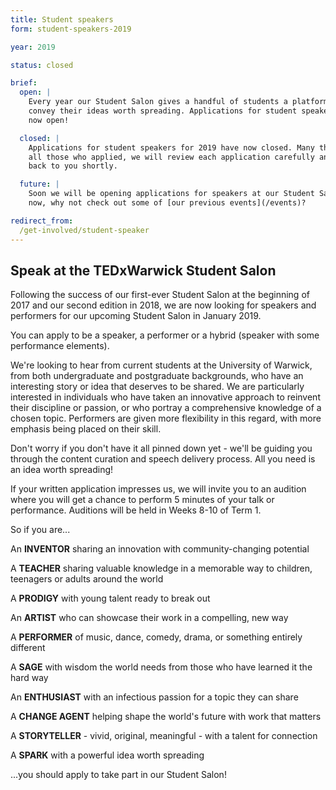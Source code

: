```yaml
---
title: Student speakers
form: student-speakers-2019

year: 2019

status: closed

brief:
  open: |
    Every year our Student Salon gives a handful of students a platform to
    convey their ideas worth spreading. Applications for student speakers are
    now open!

  closed: |
    Applications for student speakers for 2019 have now closed. Many thanks to
    all those who applied, we will review each application carefully and get
    back to you shortly.

  future: |
    Soon we will be opening applications for speakers at our Student Salon. For
    now, why not check out some of [our previous events](/events)?

redirect_from:
  /get-involved/student-speaker
---
```


## Speak at the TEDxWarwick Student Salon

Following the success of our first-ever Student Salon at the beginning of 2017
and our second edition in 2018, we are now looking for speakers and performers
for our upcoming Student Salon in January 2019.

You can apply to be a speaker, a performer or a hybrid (speaker with some
performance elements).

We're looking to hear from current students at the University of Warwick, from
both undergraduate and postgraduate backgrounds, who have an interesting story
or idea that deserves to be shared. We are particularly interested in
individuals who have taken an innovative approach to reinvent their
discipline or passion, or who portray a comprehensive knowledge of a chosen
topic. Performers are given more flexibility in this regard, with more emphasis
being placed on their skill.

Don't worry if you don't have it all pinned down yet - we'll be guiding you
through the content curation and speech delivery process. All you need is an
idea worth spreading!

If your written application impresses us, we will invite you to an audition
where you will get a chance to perform 5 minutes of your talk or performance.
Auditions will be held in Weeks 8-10 of Term 1.

So if you are...

An **INVENTOR** sharing an innovation with community-changing potential

A **TEACHER** sharing valuable knowledge in a memorable way to children,
teenagers or adults around the world

A **PRODIGY** with young talent ready to break out

An **ARTIST** who can showcase their work in a compelling, new way

A **PERFORMER** of music, dance, comedy, drama, or something entirely
different

A **SAGE** with wisdom the world needs from those who have learned it the hard
way

An **ENTHUSIAST** with an infectious passion for a topic they can share

A **CHANGE AGENT** helping shape the world's future with work that matters

A **STORYTELLER** - vivid, original, meaningful - with a talent for connection

A **SPARK** with a powerful idea worth spreading

...you should apply to take part in our Student Salon!
